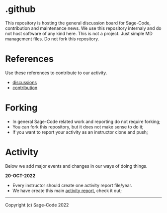 # .github

This repository is hosting the general discussion board for Sage-Code, contribution and maintenance news. We use this repository internaly and do not host software of any kind here. This is not a project. Just simple MD management files. Do not fork this repository.

# References

Use these references to contribute to our activity.

* [discussions](https://github.com/sage-code/bee/discussions)
* [contribution](profile/contribute.md)

# Forking

* In general Sage-Code related work and reporting do not require forking;
* You can fork this repository, but it does not make sense to do it;
* If you want to report your activity as an instructor clone and push;


# Activity

Below we add major events and changes in our ways of doing things.

**20-OCT-2022**

* Every instructor should create one activity report file/year. 
* We have create this main [activity report](reports/readme.md), check it out;

---
Copyright (c) Sage-Code 2022

